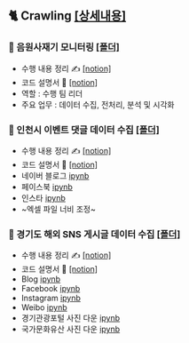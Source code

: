 ## 🐈 Crawling [[상세내용]](https://github.com/kbjung/Wantreez/tree/main/Crawling)

### 💾 음원사재기 모니터링 [[폴더]](https://github.com/kbjung/Wantreez/tree/main/Crawling/music)
+ 수행 내용 정리 ✍ [[notion]](https://www.notion.so/9b207b18803c4d6ea36e9906ca4777e4)
+ 코드 설명서 📃 [[notion]](https://www.notion.so/debe145a50054ac088fb83d767a2ccaa)
+ 역할 : 수행 팀 리더
+ 주요 업무 : 데이터 수집, 전처리, 분석 및 시각화

### 💾 인천시 이벤트 댓글 데이터 수집 [[폴더]](https://github.com/kbjung/Wantreez/tree/main/Crawling/incheon)
+ 수행 내용 정리 ✍ [[notion]](https://www.notion.so/3936885a648a4134b5edac352eeb1ad4)
+ 코드 설명서 📃 [[notion]](https://www.notion.so/7aa007e411a64978938757ef4905f3f8)
+ 네이버 블로그 [ipynb](https://github.com/kbjung/Wantreez/blob/main/Crawling/incheon/naver_blog.ipynb)
+ 페이스북 [ipynb](https://github.com/kbjung/Wantreez/blob/main/Crawling/incheon/facebook.ipynb)
+ 인스타 [ipynb](https://github.com/kbjung/Wantreez/blob/main/Crawling/incheon/insta.ipynb)
+ ~엑셀 파일 너비 조정~

### 💾 경기도 해외 SNS 게시글 데이터 수집 [[폴더]](https://github.com/kbjung/Wantreez/tree/main/Crawling/gyeonggido)
+ 수행 내용 정리 ✍ [[notion]](https://www.notion.so/SNS-da3d2d48a900455bbd0270df0b338b41)
+ 코드 설명서 📃 [[notion]](https://www.notion.so/5f7b9484d2b14e54b0e4111e6a047ffd)
+ Blog [ipynb](https://github.com/kbjung/Wantreez/blob/main/Crawling/gyeonggido/blog_crawling.ipynb)
+ Facebook [ipynb](https://github.com/kbjung/Wantreez/blob/main/Crawling/gyeonggido/facebook_crawling.ipynb)
+ Instagram [ipynb](https://github.com/kbjung/Wantreez/blob/main/Crawling/gyeonggido/insta_crawling.ipynb)
+ Weibo [ipynb](https://github.com/kbjung/Wantreez/blob/main/Crawling/gyeonggido/weibo_crawling.ipynb)
+ 경기관광포털 사진 다운 [ipynb](https://github.com/kbjung/Wantreez/blob/main/Crawling/gyeonggido/crawling_pic(ggtour).ipynb)
+ 국가문화유산 사진 다운 [ipynb](https://github.com/kbjung/Wantreez/blob/main/Crawling/gyeonggido/crawling_pic(heritage).ipynb)
